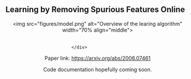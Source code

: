 ## Learning by Removing Spurious Features Online 

<div style="text-align:center">
    
<img src="figures/model.png" alt="Overview of the learing algorithm" width="70% align="middle">
                                                                           
                                                                                                  </div>              

Paper link: https://arxiv.org/abs/2006.07461

Code documentation hopefully coming soon. 
